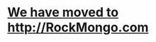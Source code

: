 # <a href='http://rockmongo.com'>We have moved to <a href='http://RockMongo.com'>http://RockMongo.com</a></a> #